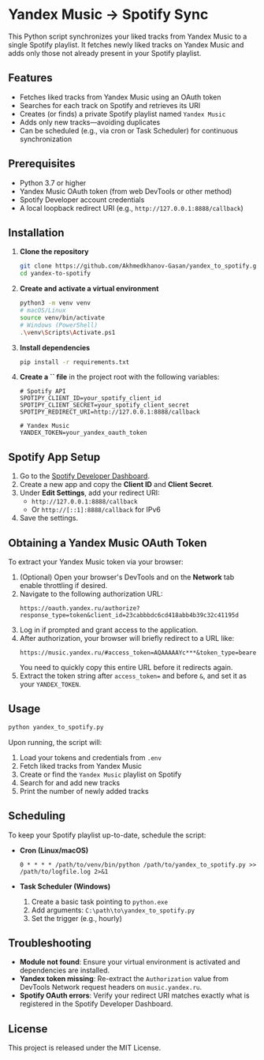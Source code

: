 # Yandex Music → Spotify Sync

This Python script synchronizes your liked tracks from Yandex Music to a single Spotify playlist. It fetches newly liked tracks on Yandex Music and adds only those not already present in your Spotify playlist.

## Features

- Fetches liked tracks from Yandex Music using an OAuth token
- Searches for each track on Spotify and retrieves its URI
- Creates (or finds) a private Spotify playlist named `Yandex Music`
- Adds only new tracks—avoiding duplicates
- Can be scheduled (e.g., via cron or Task Scheduler) for continuous synchronization

## Prerequisites

- Python 3.7 or higher
- Yandex Music OAuth token (from web DevTools or other method)
- Spotify Developer account credentials
- A local loopback redirect URI (e.g., `http://127.0.0.1:8888/callback`)

## Installation

1. **Clone the repository**

   ```bash
   git clone https://github.com/Akhmedkhanov-Gasan/yandex_to_spotify.git
   cd yandex-to-spotify
   ```

2. **Create and activate a virtual environment**

   ```bash
   python3 -m venv venv
   # macOS/Linux
   source venv/bin/activate
   # Windows (PowerShell)
   .\venv\Scripts\Activate.ps1
   ```

3. **Install dependencies**

   ```bash
   pip install -r requirements.txt
   ```

4. **Create a **``** file** in the project root with the following variables:

   ```env
   # Spotify API
   SPOTIPY_CLIENT_ID=your_spotify_client_id
   SPOTIPY_CLIENT_SECRET=your_spotify_client_secret
   SPOTIPY_REDIRECT_URI=http://127.0.0.1:8888/callback
   
   # Yandex Music
   YANDEX_TOKEN=your_yandex_oauth_token
   ```

## Spotify App Setup

1. Go to the [Spotify Developer Dashboard](https://developer.spotify.com/dashboard/).
2. Create a new app and copy the **Client ID** and **Client Secret**.
3. Under **Edit Settings**, add your redirect URI:
   - `http://127.0.0.1:8888/callback`
   - Or `http://[::1]:8888/callback` for IPv6
4. Save the settings.

## Obtaining a Yandex Music OAuth Token

To extract your Yandex Music token via your browser:

1. (Optional) Open your browser's DevTools and on the **Network** tab enable throttling if desired.
2. Navigate to the following authorization URL:
   ```
   https://oauth.yandex.ru/authorize?response_type=token&client_id=23cabbbdc6cd418abb4b39c32c41195d
   ```
3. Log in if prompted and grant access to the application.
4. After authorization, your browser will briefly redirect to a URL like:
   ```
   https://music.yandex.ru/#access_token=AQAAAAAYc***&token_type=bearer&expires_in=31535645
   ```
   You need to quickly copy this entire URL before it redirects again.
5. Extract the token string after `access_token=` and before `&`, and set it as your `YANDEX_TOKEN`.

## Usage

```bash
python yandex_to_spotify.py
```

Upon running, the script will:

1. Load your tokens and credentials from `.env`
2. Fetch liked tracks from Yandex Music
3. Create or find the `Yandex Music` playlist on Spotify
4. Search for and add new tracks
5. Print the number of newly added tracks

## Scheduling

To keep your Spotify playlist up-to-date, schedule the script:

- **Cron (Linux/macOS)**

  ```cron
  0 * * * * /path/to/venv/bin/python /path/to/yandex_to_spotify.py >> /path/to/logfile.log 2>&1
  ```

- **Task Scheduler (Windows)**

  1. Create a basic task pointing to `python.exe`
  2. Add arguments: `C:\path\to\yandex_to_spotify.py`
  3. Set the trigger (e.g., hourly)

## Troubleshooting

- **Module not found**: Ensure your virtual environment is activated and dependencies are installed.
- **Yandex token missing**: Re-extract the `Authorization` value from DevTools Network request headers on `music.yandex.ru`.
- **Spotify OAuth errors**: Verify your redirect URI matches exactly what is registered in the Spotify Developer Dashboard.

## License

This project is released under the MIT License.

